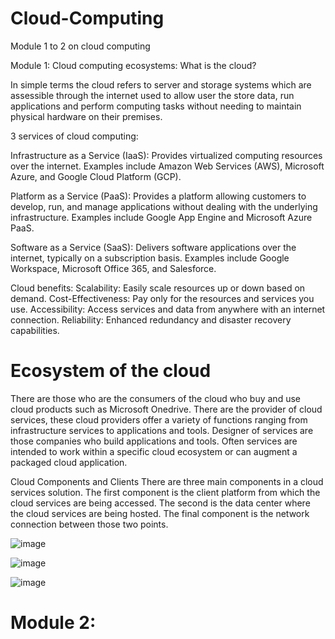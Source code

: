 # Cloud-Computing
Module 1 to 2 on cloud computing

Module 1:
Cloud computing ecosystems: What is the cloud?

In simple terms the cloud refers to server and storage systems which are assessible through the internet used to allow user the store data, run applications and perform computing tasks without needing to maintain physical hardware on their premises. 

3 services of cloud computing:

Infrastructure as a Service (IaaS):
Provides virtualized computing resources over the internet. Examples include Amazon Web Services (AWS), Microsoft Azure, and Google Cloud Platform (GCP).

Platform as a Service (PaaS): 
Provides a platform allowing customers to develop, run, and manage applications without dealing with the underlying infrastructure. Examples include Google App Engine and Microsoft Azure PaaS.

Software as a Service (SaaS): 
Delivers software applications over the internet, typically on a subscription basis. Examples include Google Workspace, Microsoft Office 365, and Salesforce.

Cloud benefits:
Scalability: Easily scale resources up or down based on demand.
Cost-Effectiveness: Pay only for the resources and services you use.
Accessibility: Access services and data from anywhere with an internet connection.
Reliability: Enhanced redundancy and disaster recovery capabilities.

# Ecosystem of the cloud

There are those who are the consumers of the cloud who buy and use cloud products such as Microsoft Onedrive.
There are the provider of cloud services, these cloud providers offer a variety of functions ranging from infrastructure services to applications and tools.
Designer of services are those companies who build applications and tools. Often services are intended to work within a specific cloud ecosystem or can augment a packaged cloud application.

Cloud Components and Clients
There are three main components in a cloud services solution. The first component is the client platform from which the cloud services are being accessed. The second is the data center where the cloud services are being hosted. The final component is the network connection between those two points.

![image](https://github.com/Darkinsator/Cloud-Computing/assets/112648301/814a4c04-dabc-401e-b784-34b8416c48b0)

![image](https://github.com/Darkinsator/Cloud-Computing/assets/112648301/c02c66cd-f573-4fb5-bca4-e61510a32fdb)

![image](https://github.com/Darkinsator/Cloud-Computing/assets/112648301/592ee917-ff99-4f4f-af58-b0c060d4b050)

# Module 2:





































